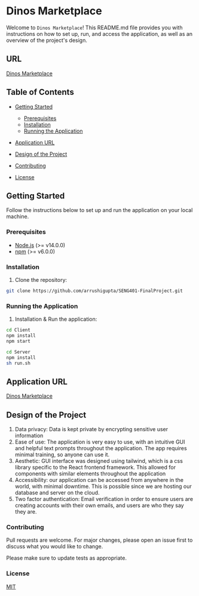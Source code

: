 # Dinos Marketplace

Welcome to `Dinos Marketplace`! This README.md file provides you with instructions on how to set up, run, and access the application, as well as an overview of the project's design.

## URL

[Dinos Marketplace](https://dinos-marketplace-react.uw.r.appspot.com/)

## Table of Contents

- [Getting Started](#getting-started)
  - [Prerequisites](#prerequisites)
  - [Installation](#installation)
  - [Running the Application](#running-the-application)
  
- [Application URL](#application-url)
- [Design of the Project](#design-of-the-project)
- [Contributing](#contributing)
- [License](#license)

## Getting Started

Follow the instructions below to set up and run the application on your local machine.

### Prerequisites

- [Node.js](https://nodejs.org/en/) (>= v14.0.0)
- [npm](https://www.npmjs.com/) (>= v6.0.0)

### Installation

1. Clone the repository:

```bash
git clone https://github.com/arrushigupta/SENG401-FinalProject.git
```

### Running the Application

1. Installation & Run the application:

```bash
cd Client
npm install
npm start
```

```bash
cd Server
npm install
sh run.sh
```

## Application URL

[Dinos Marketplace](https://dinos-marketplace-react.uw.r.appspot.com/)

## Design of the Project

1. Data privacy: Data is kept private by encrypting sensitive user information
2. Ease of use: The application is very easy to use, with an intuitive GUI and helpful text prompts throughout the application. The app requires minimal training, so anyone can use it.
3. Aesthetic: GUI interface was designed using tailwind, which is a css library specific to the React frontend framework. This allowed for components with similar elements throughout the application
4. Accessibility: our application can be accessed from anywhere in the world, with minimal downtime. This is possible since we are hosting our database and server on the cloud.
5. Two factor authentication: Email verification in order to ensure users are creating accounts with their own emails, and users are who they say they are.

### Contributing

Pull requests are welcome. For major changes, please open an issue first
to discuss what you would like to change.

Please make sure to update tests as appropriate.

### License

[MIT](https://choosealicense.com/licenses/mit/)
